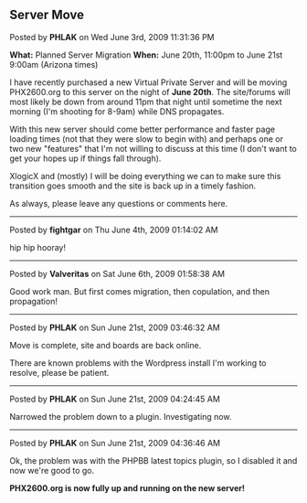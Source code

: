 ## Server Move
Posted by **PHLAK** on Wed June 3rd, 2009 11:31:36 PM

**What:** Planned Server Migration
**When:** June 20th, 11:00pm to June 21st 9:00am (Arizona times)

I have recently purchased a new Virtual Private Server and will be moving
PHX2600.org to this server on the night of **June 20th**.  The site/forums will
most likely be down from around 11pm that night until sometime the next morning
(I'm shooting for 8-9am) while DNS propagates.

With this new server should come better performance and faster page loading
times (not that they were slow to begin with) and perhaps one or two new
"features" that I'm not willing to discuss at this time (I don't want to get
your hopes up if things fall through).

XlogicX and (mostly) I will be doing everything we can to make sure this
transition goes smooth and the site is back up in a timely fashion.

As always, please leave any questions or comments here.

--------------------------------------------------------------------------------

Posted by **fightgar** on Thu June 4th, 2009 01:14:02 AM

hip hip hooray!

--------------------------------------------------------------------------------

Posted by **Valveritas** on Sat June 6th, 2009 01:58:38 AM

Good work man.  But first comes migration, then copulation, and then
propagation!

--------------------------------------------------------------------------------

Posted by **PHLAK** on Sun June 21st, 2009 03:46:32 AM

Move is complete, site and boards are back online.

There are known problems with the Wordpress install I'm working to resolve,
please be patient.

--------------------------------------------------------------------------------

Posted by **PHLAK** on Sun June 21st, 2009 04:24:45 AM

Narrowed the problem down to a plugin.  Investigating now.

--------------------------------------------------------------------------------

Posted by **PHLAK** on Sun June 21st, 2009 04:36:46 AM

Ok, the problem was with the PHPBB latest topics plugin, so I disabled it and
now we're good to go.

**PHX2600.org is now fully up and running on the new server!**
